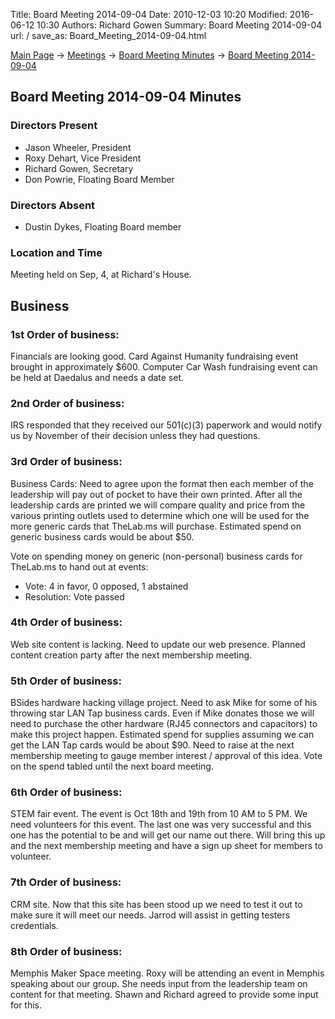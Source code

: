 Title: Board Meeting 2014-09-04
Date: 2010-12-03 10:20
Modified: 2016-06-12 10:30
Authors: Richard Gowen
Summary: Board Meeting 2014-09-04
url: /
save_as: Board_Meeting_2014-09-04.html

[Main Page](index.html) -\> [Meetings](Meetings.html)
-\> [Board Meeting Minutes](Board_Meeting_Minutes.html) -\> [Board Meeting 2014-09-04](Board_Meeting_2014-09-04.html)

Board Meeting 2014-09-04 Minutes
--------------------------------

### Directors Present

-   Jason Wheeler, President
-   Roxy Dehart, Vice President
-   Richard Gowen, Secretary
-   Don Powrie, Floating Board Member

### Directors Absent

-   Dustin Dykes, Floating Board member

### Location and Time

Meeting held on Sep, 4, at Richard&#39;s House.

Business
--------

### 1st Order of business:

Financials are looking good. Card Against Humanity fundraising event
brought in approximately \$600. Computer Car Wash fundraising event can
be held at Daedalus and needs a date set.

### 2nd Order of business:

IRS responded that they received our 501(c)(3) paperwork and would
notify us by November of their decision unless they had questions.

### 3rd Order of business:

Business Cards: Need to agree upon the format then each member of the
leadership will pay out of pocket to have their own printed. After all
the leadership cards are printed we will compare quality and price from
the various printing outlets used to determine which one will be used
for the more generic cards that TheLab.ms will purchase. Estimated spend
on generic business cards would be about \$50.

Vote on spending money on generic (non-personal) business cards for
TheLab.ms to hand out at events:

-   Vote: 4 in favor, 0 opposed, 1 abstained
-   Resolution: Vote passed

### 4th Order of business:

Web site content is lacking. Need to update our web presence. Planned
content creation party after the next membership meeting.

### 5th Order of business:

BSides hardware hacking village project. Need to ask Mike for some of
his throwing star LAN Tap business cards. Even if Mike donates those we
will need to purchase the other hardware (RJ45 connectors and
capacitors) to make this project happen. Estimated spend for supplies
assuming we can get the LAN Tap cards would be about \$90. Need to raise
at the next membership meeting to gauge member interest / approval of
this idea. Vote on the spend tabled until the next board meeting.

### 6th Order of business:

STEM fair event. The event is Oct 18th and 19th from 10 AM to 5 PM. We
need volunteers for this event. The last one was very successful and
this one has the potential to be and will get our name out there. Will
bring this up and the next membership meeting and have a sign up sheet
for members to volunteer.

### 7th Order of business:

CRM site. Now that this site has been stood up we need to test it out to
make sure it will meet our needs. Jarrod will assist in getting testers
credentials.

### 8th Order of business:

Memphis Maker Space meeting. Roxy will be attending an event in Memphis
speaking about our group. She needs input from the leadership team on
content for that meeting. Shawn and Richard agreed to provide some input
for this.
